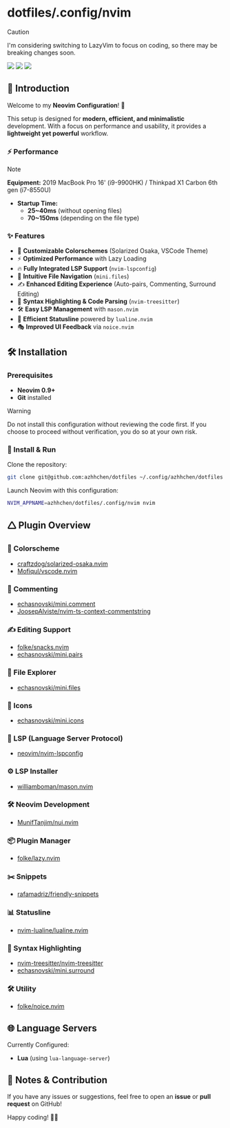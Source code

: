 # dotfiles/.config/nvim

> [!CAUTION]
>  I'm considering switching to LazyVim to focus on coding, so there may be breaking changes soon.

<a href="https://dotfyle.com/azhhchen/dotfiles-config-nvim"><img src="https://dotfyle.com/azhhchen/dotfiles-config-nvim/badges/plugins?style=flat" /></a>
<a href="https://dotfyle.com/azhhchen/dotfiles-config-nvim"><img src="https://dotfyle.com/azhhchen/dotfiles-config-nvim/badges/leaderkey?style=flat" /></a>
<a href="https://dotfyle.com/azhhchen/dotfiles-config-nvim"><img src="https://dotfyle.com/azhhchen/dotfiles-config-nvim/badges/plugin-manager?style=flat" /></a>

## 🌟 Introduction

Welcome to my **Neovim Configuration**! 🚀  

This setup is designed for **modern, efficient, and minimalistic** development. With a focus on performance and usability, it provides a **lightweight yet powerful** workflow.  

### ⚡ Performance
> [!NOTE]
> **Equipment:** 2019 MacBook Pro 16' (i9-9900HK) / Thinkpad X1 Carbon 6th gen (i7-8550U)
- **Startup Time:**  
  - **25~40ms** (without opening files)  
  - **70~150ms** (depending on the file type)  

### ✨ Features
- 🎨 **Customizable Colorschemes** (Solarized Osaka, VSCode Theme)  
- ⚡ **Optimized Performance** with Lazy Loading  
- 🔥 **Fully Integrated LSP Support** (`nvim-lspconfig`)  
- 📂 **Intuitive File Navigation** (`mini.files`)  
- ✍ **Enhanced Editing Experience** (Auto-pairs, Commenting, Surround Editing)  
- 💜 **Syntax Highlighting & Code Parsing** (`nvim-treesitter`)  
- 🛠 **Easy LSP Management** with `mason.nvim`  
- 🤝 **Efficient Statusline** powered by `lualine.nvim`  
- 🎭 **Improved UI Feedback** via `noice.nvim`  


## 🛠 Installation

### **Prerequisites**
- **Neovim 0.9+**  
- **Git** installed  

> [!WARNING]
> Do not install this configuration without reviewing the code first. If you choose to proceed without verification, you do so at your own risk.

### 💽 Install & Run  
Clone the repository:  
```sh
git clone git@github.com:azhhchen/dotfiles ~/.config/azhhchen/dotfiles
```

Launch Neovim with this configuration:  
```sh
NVIM_APPNAME=azhhchen/dotfiles/.config/nvim nvim
```


## 🛆 Plugin Overview

### 🎨 Colorscheme
- [craftzdog/solarized-osaka.nvim](https://dotfyle.com/plugins/craftzdog/solarized-osaka.nvim)  
- [Mofiqul/vscode.nvim](https://dotfyle.com/plugins/Mofiqul/vscode.nvim)  

### 💬 Commenting
- [echasnovski/mini.comment](https://dotfyle.com/plugins/echasnovski/mini.comment)  
- [JoosepAlviste/nvim-ts-context-commentstring](https://dotfyle.com/plugins/JoosepAlviste/nvim-ts-context-commentstring)  

### ✍ Editing Support
- [folke/snacks.nvim](https://dotfyle.com/plugins/folke/snacks.nvim)  
- [echasnovski/mini.pairs](https://dotfyle.com/plugins/echasnovski/mini.pairs)  

### 📂 File Explorer
- [echasnovski/mini.files](https://dotfyle.com/plugins/echasnovski/mini.files)  

### 🔣 Icons
- [echasnovski/mini.icons](https://dotfyle.com/plugins/echasnovski/mini.icons)  

### 🚀 LSP (Language Server Protocol)
- [neovim/nvim-lspconfig](https://dotfyle.com/plugins/neovim/nvim-lspconfig)  

### ⚙️ LSP Installer
- [williamboman/mason.nvim](https://dotfyle.com/plugins/williamboman/mason.nvim)  

### 🛠 Neovim Development
- [MunifTanjim/nui.nvim](https://dotfyle.com/plugins/MunifTanjim/nui.nvim)  

### 📦 Plugin Manager
- [folke/lazy.nvim](https://dotfyle.com/plugins/folke/lazy.nvim)  

### ✂️ Snippets
- [rafamadriz/friendly-snippets](https://dotfyle.com/plugins/rafamadriz/friendly-snippets)  

### 📊 Statusline
- [nvim-lualine/lualine.nvim](https://dotfyle.com/plugins/nvim-lualine/lualine.nvim)  

### 💜 Syntax Highlighting
- [nvim-treesitter/nvim-treesitter](https://dotfyle.com/plugins/nvim-treesitter/nvim-treesitter)  
- [echasnovski/mini.surround](https://dotfyle.com/plugins/echasnovski/mini.surround)  

### 🛠 Utility
- [folke/noice.nvim](https://dotfyle.com/plugins/folke/noice.nvim)  


## 🌐 Language Servers

Currently Configured:
- **Lua** (using `lua-language-server`)  


## 📝 Notes & Contribution

If you have any issues or suggestions, feel free to open an **issue** or **pull request** on GitHub!  

Happy coding! 🚀✨  
